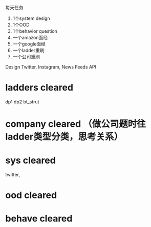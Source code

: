 每天任务
1. 1个system design
2. 1个OOD
3. 1个behavior question
4. 一个amazon面经
5. 一个google面经
6. 一个ladder重刷
7. 一个公司重刷

Design Twitter, Instagram, News Feeds API




# ladders cleared
dp1 dp2
bt_strut

# company cleared （做公司题时往ladder类型分类，思考关系）

# sys cleared
twitter,

# ood cleared

# behave cleared
